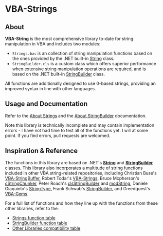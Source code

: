 # VBA-Strings
## About
**VBA-String** is the most comprehensive library to-date for string manipulation in VBA and includes two modules: 
* `Strings.bas` is an collection of string manipulation functions based on the ones provided by the .NET built-in [String](https://learn.microsoft.com/en-us/dotnet/api/system.string?view=net-7.0) class.
* `StringBuilder.cls` is a custom class which offers superior performance when extensive string manipulation operations are required, and is based on the .NET built-in [StringBuilder](https://learn.microsoft.com/en-us/dotnet/api/system.text.stringbuilder) class.

All functions are additionally designed to use 0-based strings, providing an improved syntax in line with other languages.

## Usage and Documentation
Refer to the [About Strings](/docs/AboutStrings.md) and the [About StringBuilder](/docs/AboutStringBuilder.md) documentation.

Note this library is technically incomplete and may contain implementation errors - I have not had time to test all of the functions yet. I will at some point. If you find errors, pull requests are welcomed.


## Inspiration & Reference
The functions in this library are based on .NET's **[String](https://learn.microsoft.com/en-us/dotnet/api/system.string?view=net-7.0)** and **[StringBuilder](https://learn.microsoft.com/en-us/dotnet/api/system.text.stringbuilder?view=net-7.0)** classes. This library also incorporates  a multitude of string functions included in other VBA string-related repositories, including Christian Buse's [VBA-StringBuffer](https://github.com/cristianbuse/VBA-StringBuffer), Robert Todar's [VBA-Strings](https://github.com/todar/VBA-Strings), Bruce Mcpherson's [cStringChunker](https://gist.github.com/brucemcpherson/5102369), Peter Roach's [clsStringBuilder](https://github.com/PeterRoach/VBA/tree/main/clsStringBuilder) and [modString](https://github.com/PeterRoach/VBA/tree/main/modString), Daniele Giaquinto's [StringType](https://github.com/exSnake/VBTools/blob/master/StringType.cls), Frank Schwab's [StringBuilder](https://github.com/xformerfhs/VBAUtilities/tree/master/StringHandling), and Greedquest's [VBA-Gems](https://github.com/Greedquest/VBA-Gems).

For a full list of functions and how they line up with the functions from these other libraries, refer to the:
* [Strings function table](/docs/StringsFunctionTable.md)
* [StringBuilder function table](/docs/StringBuilderFunctionTable.md)
* [Other Libraries compatibility table](/docs/OtherReposFunctionTable.md)
